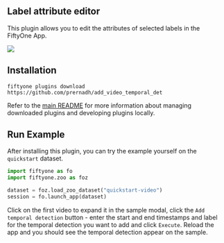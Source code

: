 ## Label attribute editor 

This plugin allows you to edit the attributes of selected labels in the
FiftyOne App.

![](https://github.com/prernadh/add_video_temporal_det/blob/main/temporal_det_demo.gif)



## Installation

```shell
fiftyone plugins download https://github.com/prernadh/add_video_temporal_det
```

Refer to the [main README](https://github.com/voxel51/fiftyone-plugins) for
more information about managing downloaded plugins and developing plugins
locally.

## Run Example

After installing this plugin, you can try the example yourself on the `quickstart` dataset.
```python
import fiftyone as fo
import fiftyone.zoo as foz

dataset = foz.load_zoo_dataset("quickstart-video")
session = fo.launch_app(dataset)
```

Click on the first video to expand it in the sample modal, click the `Add temporal detection` button - enter the start and end timestamps and label for the temporal detection you want to add and click `Execute`. Reload the app and you should see the temporal detection appear on the sample. 

